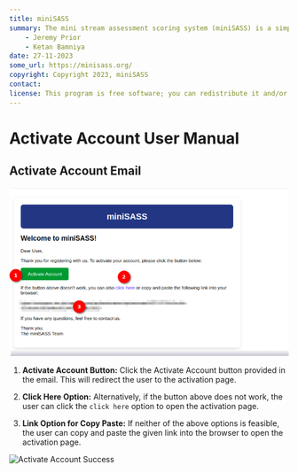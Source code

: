 ```yaml
---
title: miniSASS
summary: The mini stream assessment scoring system (miniSASS) is a simple and accessible citizen science tool for monitoring the water quality and health of stream and river systems. You collect a sample of aquatic macroinvertebrates (small, but large enough to see animals with no internal skeletons) from a site in a stream or river. The community of these aquatic macroinvertebrates present then tells you about the water quality and health of the stream or river based on the concept that different groups of aquatic macroinvertebrates have different tolerances and sensitivities to disturbance and pollution.
    - Jeremy Prior
    - Ketan Bamniya
date: 27-11-2023
some_url: https://minisass.org/
copyright: Copyright 2023, miniSASS
contact:
license: This program is free software; you can redistribute it and/or modify it under the terms of the GNU Affero General Public License as published by the Free Software Foundation; either version 3 of the License, or (at your option) any later version.
---
```


# Activate Account User Manual

## Activate Account Email

![Activate Account Email](./img/activate-account-1.png)

1. **Activate Account Button:** Click the Activate Account button provided in the email. This will redirect the user to the activation page.

2. **Click Here Option:** Alternatively, if the button above does not work, the user can click the `click here` option to open the activation page.

3. **Link Option for Copy Paste:** If neither of the above options is feasible, the user can copy and paste the given link into the browser to open the activation page.
    
![Activate Account Success](./img/activate-account-2.png)